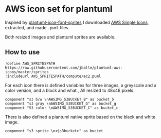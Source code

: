 # AWS icon set for plantuml

Inspired by [plantuml-icon-font-sprites](https://github.com/tupadr3/plantuml-icon-font-sprites) I downloaded 
[AWS Simple Icons](https://aws.amazon.com/architecture/icons/), extracted, and made ``.puml`` files.

Both resized images and plantuml sprites are available.

## How to use

```
!define AWS_SPRITESPATH https://raw.githubusercontent.com/jballe/plantuml-aws-icons/master/sprites
!includeurl AWS_SPRITESPATH/compute/ec2.puml
```

For each icon there is defined variables for three images, a greyscale and a color version, and a block and what., All resized to 48x48 pixels.

```
component "s3 b/w \nAWSIMG_S3BUCKET_B" as bucket_b
component "s3 gray \nAWSIMG_S3BUCKET_G" as bucket_g
component "S3 color \nAWSIMG_S3BUCKET_C" as bucket_c
```

There is also defined a plantuml native sprite based on the black and white image.

```
component "s3 sprite \n<$s3bucket>" as bucket
```

